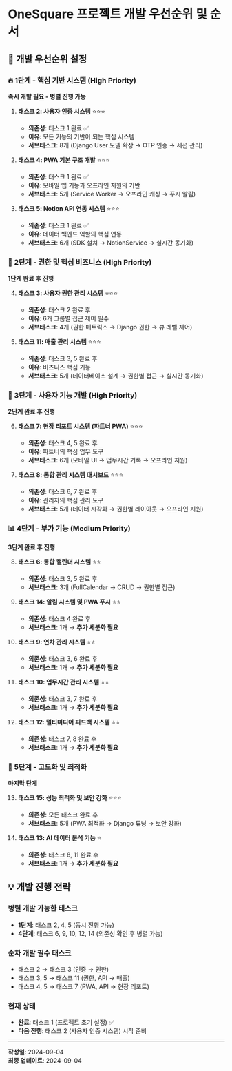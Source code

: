 # OneSquare 프로젝트 개발 우선순위 및 순서

## 🎯 개발 우선순위 설정

### 🔥 1단계 - 핵심 기반 시스템 (High Priority)
**즉시 개발 필요 - 병렬 진행 가능**

1. **태스크 2: 사용자 인증 시스템** ⭐⭐⭐
   - **의존성**: 태스크 1 완료 ✅
   - **이유**: 모든 기능의 기반이 되는 핵심 시스템
   - **서브태스크**: 8개 (Django User 모델 확장 → OTP 인증 → 세션 관리)

2. **태스크 4: PWA 기본 구조 개발** ⭐⭐⭐
   - **의존성**: 태스크 1 완료 ✅
   - **이유**: 모바일 앱 기능과 오프라인 지원의 기반
   - **서브태스크**: 5개 (Service Worker → 오프라인 캐싱 → 푸시 알림)

3. **태스크 5: Notion API 연동 시스템** ⭐⭐⭐
   - **의존성**: 태스크 1 완료 ✅
   - **이유**: 데이터 백엔드 역할의 핵심 연동
   - **서브태스크**: 6개 (SDK 설치 → NotionService → 실시간 동기화)

### 🚀 2단계 - 권한 및 핵심 비즈니스 (High Priority)
**1단계 완료 후 진행**

4. **태스크 3: 사용자 권한 관리 시스템** ⭐⭐⭐
   - **의존성**: 태스크 2 완료 후
   - **이유**: 6개 그룹별 접근 제어 필수
   - **서브태스크**: 4개 (권한 매트릭스 → Django 권한 → 뷰 레벨 제어)

5. **태스크 11: 매출 관리 시스템** ⭐⭐⭐
   - **의존성**: 태스크 3, 5 완료 후
   - **이유**: 비즈니스 핵심 기능
   - **서브태스크**: 5개 (데이터베이스 설계 → 권한별 접근 → 실시간 동기화)

### 🎨 3단계 - 사용자 기능 개발 (High Priority)
**2단계 완료 후 진행**

6. **태스크 7: 현장 리포트 시스템 (파트너 PWA)** ⭐⭐⭐
   - **의존성**: 태스크 4, 5 완료 후
   - **이유**: 파트너의 핵심 업무 도구
   - **서브태스크**: 6개 (모바일 UI → 업무시간 기록 → 오프라인 지원)

7. **태스크 8: 통합 관리 시스템 대시보드** ⭐⭐⭐
   - **의존성**: 태스크 6, 7 완료 후
   - **이유**: 관리자의 핵심 관리 도구
   - **서브태스크**: 5개 (데이터 시각화 → 권한별 레이아웃 → 오프라인 지원)

### 📊 4단계 - 부가 기능 (Medium Priority)
**3단계 완료 후 진행**

8. **태스크 6: 통합 캘린더 시스템** ⭐⭐
   - **의존성**: 태스크 3, 5 완료 후
   - **서브태스크**: 3개 (FullCalendar → CRUD → 권한별 접근)

9. **태스크 14: 알림 시스템 및 PWA 푸시** ⭐⭐
   - **의존성**: 태스크 4 완료 후
   - **서브태스크**: 1개 → **추가 세분화 필요**

10. **태스크 9: 연차 관리 시스템** ⭐⭐
    - **의존성**: 태스크 3, 6 완료 후
    - **서브태스크**: 1개 → **추가 세분화 필요**

11. **태스크 10: 업무시간 관리 시스템** ⭐⭐
    - **의존성**: 태스크 3, 7 완료 후
    - **서브태스크**: 1개 → **추가 세분화 필요**

12. **태스크 12: 멀티미디어 피드백 시스템** ⭐⭐
    - **의존성**: 태스크 7, 8 완료 후
    - **서브태스크**: 1개 → **추가 세분화 필요**

### 🔧 5단계 - 고도화 및 최적화
**마지막 단계**

13. **태스크 15: 성능 최적화 및 보안 강화** ⭐⭐⭐
    - **의존성**: 모든 태스크 완료 후
    - **서브태스크**: 5개 (PWA 최적화 → Django 튜닝 → 보안 강화)

14. **태스크 13: AI 데이터 분석 기능** ⭐
    - **의존성**: 태스크 8, 11 완료 후
    - **서브태스크**: 1개 → **추가 세분화 필요**

## 💡 개발 진행 전략

### 병렬 개발 가능한 태스크
- **1단계**: 태스크 2, 4, 5 (동시 진행 가능)
- **4단계**: 태스크 6, 9, 10, 12, 14 (의존성 확인 후 병렬 가능)

### 순차 개발 필수 태스크
- 태스크 2 → 태스크 3 (인증 → 권한)
- 태스크 3, 5 → 태스크 11 (권한, API → 매출)
- 태스크 4, 5 → 태스크 7 (PWA, API → 현장 리포트)

### 현재 상태
- **완료**: 태스크 1 (프로젝트 초기 설정) ✅
- **다음 진행**: 태스크 2 (사용자 인증 시스템) 시작 준비

---
**작성일**: 2024-09-04  
**최종 업데이트**: 2024-09-04
